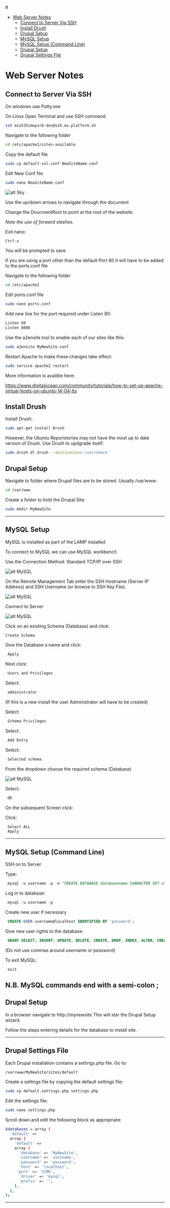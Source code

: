 #<!-- TOC depthFrom:1 depthTo:6 withLinks:1 updateOnSave:1 orderedList:0 -->

- [Web Server Notes](#web-server-notes)
	- [Connect to Server Via SSH](#connect-to-server-via-ssh)
	- [Install Drush](#install-drush)
	- [Drupal Setup](#drupal-setup)
	- [MySQL Setup](#mysql-setup)
	- [MySQL Setup (Command Line)](#mysql-setup-command-line)
	- [Drupal Setup](#drupal-setup)
	- [Drupal Settings File](#drupal-settings-file)

<!-- /TOC -->

# Web Server Notes

## Connect to Server Via SSH

On windows use Putty.exe

On Linux Open Terminal and use SSH command

```bash
ssh exs535imwyxr6-dev@ssh.eu.platform.sh
```
Navigate to the following folder
```bash
cd /etc/apache2/sites-available
```
Copy the default file
```bash
sudo cp default-ssl.conf NewSiteName.conf
```
Edit New Conf file
```bash
sudo nano NewSiteName.conf
```
![alt Sky](assets/WebServerNotes-4437f.png "apache2")

Use the up/down arrows to navigate through the document

Change the DoucmentRoot to point at the root of the website.

*Note the use of forward slashes.*

Exit nano:
```bash
Ctrl-x
```

You will be prompted to save

If you are using a port other than the default Port 80 it will have to be added to the ports.conf file

Navigate to the following folder
```bash
cd /etc/apache2
```
Edit ports.conf file
```bash
sudo nano ports.conf
```
Add new line for the port required under Listen 80:
```bash
Listen 80
Listen 8080
```
Use the a2ensite tool to enable each of our sites like this:
```bash
sudo a2ensite MyNewSite.conf
```

Restart Apache to make these changes take effect:
```bash
sudo service apache2 restart
```

More information is availble here:

https://www.digitalocean.com/community/tutorials/how-to-set-up-apache-virtual-hosts-on-ubuntu-14-04-lts

## Install Drush

Install Drush:

```bash
sudo apt-get install Drush
```

However, the Ubuntu Reporistories may not have the most up to date version of Drush. Use Drush to updgrade itself:

```bash
sudo drush dl drush --destination='/usr/share'
```

## Drupal Setup

Navigate to folder where Drupal files are to be stored. Usually /var/www:

```bash
cd /var/www
```
Create a folder to hold the Drupal Site:

```bash
sudo mkdir MyNewSite
```
---

## MySQL Setup

MySQL is installed as part of the LAMP installed

To connect to MySQL we can use MySQL workbench

Use the Connection Method: Standard TCP/IP over SSH

![alt MySQL](assets/WebServerNotes-acd76.png "mysql")

On the Remote Management Tab enter the SSH Hostname (Server IP Address) and SSH Username (or browse to SSH Key File).

![alt MySQL](assets/WebServerNotes-2d68f.png "mysql")

Connect to Server

![alt MySQL](assets/WebServerNotes-bb14e.png "mysql")


Click on an existing Schema (Database) and click:

```bash
Create Schema
```
Give the Database a name and click:

```bash
 Apply
 ```
 Next click:

 ```bash
  Users and Privileges
 ```
Select:
```bash
 administrator
```

(If this is a new install the user Administrator will have to be created)

Select:
```bash
 Schema Privileges
```

Select:
```bash
 Add Entry
```

Select:
```bash
 Selected schema
```

From the dropdown choose the required schema (Database)

![alt MySQL](assets/WebServerNotes-7f16e.png "mysql")

Select:
```bash
 OK
```
On the subsequent Screen click:

Click:
```bash
 Select ALL
 Apply
```
---

## MySQL Setup (Command Line)

SSH on to Server

Type:
```sql
 mysql -u username -p -e "CREATE DATABASE databasename CHARACTER SET utf8 COLLATE utf8_general_ci";
```

Log in to database:
```sql
 mysql -u username -p
```

Create new user if necessary
```sql
 CREATE USER username@localhost IDENTIFIED BY 'password';
```

Give new user rights to the database:
```sql
 GRANT SELECT, INSERT, UPDATE, DELETE, CREATE, DROP, INDEX, ALTER, CREATE TEMPORARY TABLES ON databasename.* TO 'username'@'localhost' IDENTIFIED BY 'password';
```
(Do not use commas around username or password)

To exit MySQL:
```sql
 exit
```
N.B. MySQL commands end with a semi-colon ;
---

## Drupal Setup

In a browser navigate to http://mynewsite
This will star the Drupal Setup  wizard.

Follow the steps entering details for the database to install site.

---
## Drupal Settings File

Each Drupal installation contains a settings.php file. Go to:
```bash
/var/www/MyNewSite/sites/default
```

Create a settings file by copying the default settings file:
```bash
sudo cp default.settings.php settings.php
```

Edit the settings file:
```bash
sudo nano settings.php
```

Scroll down and edit the following block as appropriate:
```bash
$databases = array (
  'default' =>
  array (
    'default' =>
    array (
      'database' => 'MyNewSite',
      'username' => 'username',
      'password' => 'password',
      'host' => 'localhost',
     'port' => '3306',
      'driver' => 'mysql',
      'prefix' => '',
    ),
  ),
);
```
---
